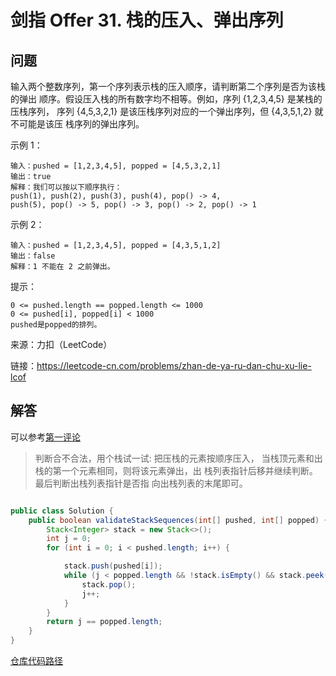 #  剑指 Offer 31. 栈的压入、弹出序列

## 问题

输入两个整数序列，第一个序列表示栈的压入顺序，请判断第二个序列是否为该栈的弹出
顺序。假设压入栈的所有数字均不相等。例如，序列 {1,2,3,4,5} 是某栈的压栈序列，
序列 {4,5,3,2,1} 是该压栈序列对应的一个弹出序列，但 {4,3,5,1,2} 就不可能是该压
栈序列的弹出序列。



示例 1：

    输入：pushed = [1,2,3,4,5], popped = [4,5,3,2,1]
    输出：true
    解释：我们可以按以下顺序执行：
    push(1), push(2), push(3), push(4), pop() -> 4,
    push(5), pop() -> 5, pop() -> 3, pop() -> 2, pop() -> 1
示例 2：

    输入：pushed = [1,2,3,4,5], popped = [4,3,5,1,2]
    输出：false
    解释：1 不能在 2 之前弹出。


提示：

    0 <= pushed.length == popped.length <= 1000
    0 <= pushed[i], popped[i] < 1000
    pushed是popped的排列。

来源：力扣（LeetCode）

链接：https://leetcode-cn.com/problems/zhan-de-ya-ru-dan-chu-xu-lie-lcof

## 解答

可以参考[第一评论](https://leetcode-cn.com/problems/zhan-de-ya-ru-dan-chu-xu-lie-lcof/comments/260175)

> 判断合不合法，用个栈试一试: 把压栈的元素按顺序压入，
当栈顶元素和出栈的第一个元素相同，则将该元素弹出，出
栈列表指针后移并继续判断。最后判断出栈列表指针是否指
向出栈列表的末尾即可。

```java

public class Solution {
    public boolean validateStackSequences(int[] pushed, int[] popped) {
        Stack<Integer> stack = new Stack<>();
        int j = 0;
        for (int i = 0; i < pushed.length; i++) {

            stack.push(pushed[i]);
            while (j < popped.length && !stack.isEmpty() && stack.peek() == popped[j]) {
                stack.pop();
                j++;
            }
        }
        return j == popped.length;
    }
}

```

[仓库代码路径](../../src/edu/neu/xsz/leetcode/lcof/lcof31)
